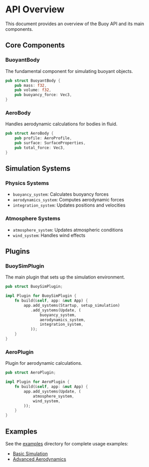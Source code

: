 # API Overview

This document provides an overview of the Buoy API and its main components.

## Core Components

### BuoyantBody
The fundamental component for simulating buoyant objects.

```rust
pub struct BuoyantBody {
    pub mass: f32,
    pub volume: f32,
    pub buoyancy_force: Vec3,
}
```

### AeroBody
Handles aerodynamic calculations for bodies in fluid.

```rust
pub struct AeroBody {
    pub profile: AeroProfile,
    pub surface: SurfaceProperties,
    pub total_force: Vec3,
}
```

## Simulation Systems

### Physics Systems
- `buoyancy_system`: Calculates buoyancy forces
- `aerodynamics_system`: Computes aerodynamic forces
- `integration_system`: Updates positions and velocities

### Atmosphere Systems
- `atmosphere_system`: Updates atmospheric conditions
- `wind_system`: Handles wind effects

## Plugins

### BuoySimPlugin
The main plugin that sets up the simulation environment.

```rust
pub struct BuoySimPlugin;

impl Plugin for BuoySimPlugin {
    fn build(&self, app: &mut App) {
        app.add_systems(Startup, setup_simulation)
           .add_systems(Update, (
               buoyancy_system,
               aerodynamics_system,
               integration_system,
           ));
    }
}
```

### AeroPlugin
Plugin for aerodynamic calculations.

```rust
pub struct AeroPlugin;

impl Plugin for AeroPlugin {
    fn build(&self, app: &mut App) {
        app.add_systems(Update, (
            atmosphere_system,
            wind_system,
        ));
    }
}
```

## Examples

See the [examples](../examples) directory for complete usage examples:

- [Basic Simulation](../examples/basic_simulation.rs)
- [Advanced Aerodynamics](../examples/advanced_aerodynamics.rs) 